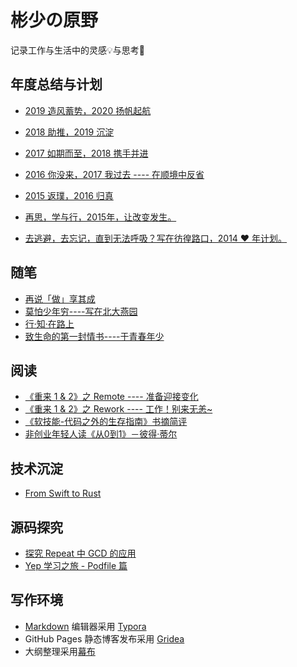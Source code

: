 # 彬少の原野

记录工作与生活中的灵感💡与思考🤔

## 年度总结与计划

- [2019 造风蓄势，2020 扬帆起航](./ReflectionAndResolution/2019-2020.md)

- [2018 助推，2019 沉淀](./ReflectionAndResolution/2018-2019.md)

- [2017 如期而至，2018 携手并进](./ReflectionAndResolution/2017-2018.md)

- [2016 你没来，2017 我过去 ---- 在顺境中反省](./ReflectionAndResolution/2016-2017.md)

- [2015 返璞，2016 归真](./ReflectionAndResolution/2015-2016.md)

- [再思，学与行，2015年，让改变发生。](./ReflectionAndResolution/2014-2015.md)

- [去逃避，去忘记，直到无法呼吸？写在彷徨路口，2014 ❤ 年计划。](./ReflectionAndResolution/2013-2014.md)

## 随笔

- [再说「做」享其成](./Thoughts/20161121.md)
- [莫怕少年穷----写在北大燕园](./Thoughts/20151031.md)
- [行·知·在路上](./Thoughts/20150603.md)
- [致生命的第一封情书----于青春年少](./Thoughts/20140417.md)

## 阅读

- [《重来 1 & 2》之 Remote ---- 准备迎接变化](./Readings/20161117.md)
- [《重来 1 & 2》之 Rework ---- 工作！别来无恙~](./Readings/20161029.md)
- [《软技能-代码之外的生存指南》书摘简评](./Readings/20161020.md)
- [非创业年轻人读《从0到1》－彼得·蒂尔](./Readings/20151023.md)

## 技术沉淀

- [From Swift to Rust](./TechnologyHunt/FromSwiftToRust.md)

## 源码探究

- [探究 Repeat 中 GCD 的应用](./SourceCodeExplore/Repeat/README.md)
- [Yep 学习之旅 - Podfile 篇](./SourceCodeExplore/Yep/1_AboutPodfile.md)

## 写作环境

- [Markdown](http://support.typora.io/Markdown-Reference/) 编辑器采用 [Typora](https://www.typora.io/)
- GitHub Pages 静态博客发布采用 [Gridea](https://gridea.dev/)
- 大纲整理采用[幕布](https://mubu.com/inv/2026952)
